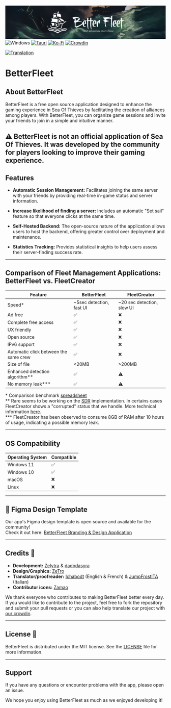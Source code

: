 [![image](/webapp/src/assets/banners/banner.png)](https://betterfleet.fr/)
![Windows](https://img.shields.io/badge/Windows-0078D6?style=for-the-badge&logo=windows&logoColor=white)
[![Tauri](https://img.shields.io/badge/tauri-%2324C8DB.svg?style=for-the-badge&logo=tauri&logoColor=%23FFFFFF)](https://tauri.app/)
[![Ko-Fi](https://img.shields.io/badge/Ko--fi-F16061?style=for-the-badge&logo=ko-fi&logoColor=white)](https://ko-fi.com/zelytra)
[![Crowdin](https://img.shields.io/badge/Crowdin-2E3340.svg?style=for-the-badge&logo=Crowdin&logoColor=white)](https://translate.betterfleet.fr)

[![Translation](https://badges.crowdin.net/betterfleet/localized.svg)](https://translate.betterfleet.fr)

# BetterFleet

## About BetterFleet

BetterFleet is a free open source application designed to enhance the gaming experience in Sea Of Thieves by
facilitating the creation of alliances among players. With BetterFleet, you can organize game sessions and invite your
friends to join in a simple and intuitive manner.

:warning: BetterFleet is not an official application of Sea Of Thieves. It was developed by the community for
players looking to improve their gaming experience.
---

## Features

- **Automatic Session Management:** Facilitates joining the same server with your friends by providing real-time in-game status and server information.

- **Increase likelihood of finding a server:** Includes an automatic "Set sail" feature so that everyone clicks at the same time.

- **Self-Hosted Backend:** The open-source nature of the application allows users to host the backend, offering greater control over deployment and maintenance.

- **Statistics Tracking:** Provides statistical insights to help users assess their server-finding success rate.
---

## Comparison of Fleet Management Applications: BetterFleet vs. FleetCreator

| Feature                               | BetterFleet              | FleetCreator               |
|---------------------------------------|--------------------------|----------------------------|
| Speed*                                | ~5sec detection, fast UI | ~20 sec detection, slow UI |
| Ad free                               | :white_check_mark:       | :x:                        |
| Complete free access                  | :white_check_mark:       | :x:                        |
| UX friendly                           | :white_check_mark:       | :x:                        |
| Open source                           | :white_check_mark:       | :x:                        |
| IPv6 support                          | :white_check_mark:       | :x:                        |
| Automatic click between the same crew | :white_check_mark:       | :x:                        |
| Size of file                          | <20MB                    | >200MB                     |
| Enhanced detection algorithm**        | :white_check_mark:       | :warning:                  |
| No memory leak***                     | :white_check_mark:       | :warning:                  |

\* Comparison benchmark [spreadsheet](https://docs.google.com/spreadsheets/d/12ETC_1stmQ0MtDgxDIbpUkCQvMW4dVE_4f6FLz92RlA/edit?usp=sharing)\
\** Rare seems to be working on the [SDR](https://partner.steamgames.com/doc/features/multiplayer/steamdatagramrelay) implementation. In certains cases FleetCreator shows a "corrupted" status that we handle. More technical information [here](https://github.com/zelytra/BetterFleet/issues/364).\
\*** FleetCreator has been observed to consume 8GB of RAM after 10 hours of usage, indicating a possible memory leak.

---

## OS Compatibility

| Operating System | Compatible         |
|------------------|--------------------|
| Windows 11       | :white_check_mark: |
| Windows 10       | :white_check_mark: |
| macOS            | :x:                |
| Linux            | :x:                |

---

## 🎨 Figma Design Template

Our app's Figma design template is open source and available for the community!  
Check it out here: [BetterFleet Branding & Design Application](https://www.figma.com/community/file/1494754219225964925/betterfleet-branding-design-application)

---

## Credits 👥

- **Development:** [Zelytra](https://zelytra.fr) & [dadodasyra](https://github.com/dadodasyra)
- **Design/Graphics:** [ZeTro](https://zetro.fr)
- **Translator/proofreader:** [Ichabodt](https://github.com/Ichabodt) (English & French) & [JumpFrostITA](https://github.com/JumpFrostITA) (Italian)
- **Contributor icons:** [Zamao](https://www.behance.net/Zamaostudio)

We thank everyone who contributes to making BetterFleet better every day. If you would like to contribute to the
project, feel free to fork the repository and submit your pull requests or you can also help translate our project with [our crowdin](https://translate.betterfleet.fr).

---

## License 📄

BetterFleet is distributed under the MIT license. See the [LICENSE](/LICENSE) file for more information.

---

## Support

If you have any questions or encounter problems with the app, please open an issue.

We hope you enjoy using BetterFleet as much as we enjoyed developing it!
